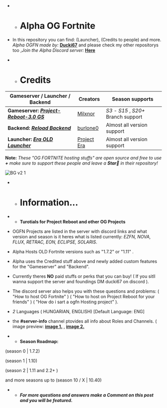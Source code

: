  - - # Alpha OG Fortnite
 - In this repository you can find: (Launcher), (Credits to people) and more.
 *Alpha OGFN made by:* [**Ducki67**](https://github.com/Ducki67) and please check my other repositorys too ,*Join the Alpha Discord server:* [**Here**](https://discord.gg/YwcSnhedQm)

- - # Credits
|  Gameserver / Launcher / Backend  |  Creators  | Season supports |
|--------------|--------------|-------------|
|**Gameserver:** [***Project-Reboot-3.0 GS***](https://github.com/Milxnor/Project-Reboot-3.0) | [Milxnor](https://github.com/Milxnor) | *S3* - *S15* , *S20+* Branch support |
| **Backend:** [***Reload Backend***](https://github.com/Project-Reload/Reload-Backend) | [burlone0](https://github.com/burlone0) | Almost all version support |
| **Launcher:** [***Era OLD Launcher***](https://github.com/EraFNOrg/Era-Launcher) | [Project Era](https://github.com/EraFNOrg) |  Almost all version support |

**Note:** *These "OG FORTNITE hosting stuffs" are open source and free to use **+** make sure to support these people and leave a **Star🌟** in their repository!*

![BG v2 1](https://github.com/user-attachments/assets/97931ae1-8170-47c6-9af6-210915a1d395)

- - # Information...

 -  - **Turotials for Project Reboot and other OG Projects**
 - OGFN Projects are listed in the server with discord links and what version and season is it
heres what is listed currently: *EZFN, NOVA, FLUX, RETRAC, EON, ECLIPSE, SOLARIS*.
 - Alpha Hosts OLD Fortnite versions such as "1.7.2" or "1.11" .
 - Alpha uses the Credited stuff above and newly added custom features for the "Gameserver" and "Backend".
 - Currently theres **NO** paid stuffs or perks that you can buy! ( If you sitll wanna support the server and foundings DM ducki67 on discord ).
 - The discord server also helps you with these questions and problems: 
( "How to host OG Fortnite" )
( "How to host on Project Reboot for your friends" )
( "How do i sart a ogfn Hosting project" ).

 - *2* Languages ( HUNGARIAN, ENGLISH) [Default Language: ENG]  
 - the  **#server-info** channel ptovides all info about Roles and Channels. ( image preview: [**image 1.**](https://github.com/user-attachments/assets/2a4a0977-3623-4263-a08d-6e5303dc29e8)  ,
   [**image 2.**](https://github.com/user-attachments/assets/0ce863c4-f2c7-4bdf-ac97-a3f95618fa85)

 - - **Season Roadmap:**

(season 0 | 1.7.2) 

(season 1 | 1.10) 

(season 2 | 1.11 and 2.2+ ) 

and more seasons up to (season 10 / X  | 10.40)

 - - ***For more questions and answers make a Comment on this post and you will be featured.***
